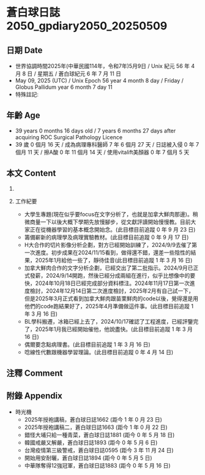 [_metadata_:encoding]: - "utf-8"
[_metadata_:language]: - "zh-Hant-TW"
[_metadata_:fileformat]: - "markdown"
[_metadata_:MIME_type]: - "text/plain"
[_metadata_:markdown_version]: - "commonmark version 0.30"
[_metadata_:markdown_spec]: - "https://spec.commonmark.org/0.30/"

# 蒼白球日誌2050_gpdiary2050_20250509 #

## 日期 Date ##

* 世界協調時間2025年(中華民國114年，令和7年)5月9日 / Unix 紀元 56 年 4 月 8 日 / 星期五 / 蒼白球紀元 6 年 7 月 11 日
* May 09, 2025 (UTC) / Unix Epoch 56 year 4 month 8 day / Friday / Globus Pallidum year 6 month 7 day 11
* 特殊註記:

## 年齡 Age ##

* 39 years 0 months 16 days old / 7 years 6 months 27 days after acquiring ROC Surgical Pathology Licence
* 39 歲 0 個月 16 天 / 成為病理專科醫師 7 年 6 個月 27 天 / 日誌被入侵 0 年 7 個月 11 天 / 擦A酸 0 年 11 個月 14 天 / 使用vitalift美顏器 0 年 7 個月 5 天

## 本文 Content ##

1. 

2. 工作紀要

    - 大學生專題(現在似乎要focus在文字分析了，也就是加拿大鮮肉那邊)。稍微商量一下以後大概下學期先放慢腳步，從文獻評讀開始慢慢教。目前大家正在從機器學習的基本概念開始念。(此目標目前追蹤 0 年 9 月 23 日)
    - 籌備嶄新的病理學及病理實驗教材。(此目標目前追蹤 0 年 9 月 17 日)
    - H大合作的切片影像分析企劃，對方已經開始訓練了，2024/9/9去催了第一次進度。初步成果在2024/11/15看到，做得還不錯，還差一些陰性的結果，2025年1月給他一些了，靜待佳音(此目標目前追蹤 1 年 3 月 16 日)
    - 加拿大鮮肉合作的文字分析企劃，已經交出了第二批指示。2024/9月已正式發薪，2024/9/14開跑，然後已經分成兩組在進行，似乎比想像中的要快，2024年10月18日已經完成部分資料標注。2024年11月17日第一次進度檢討，2024年12月14日第二次進度檢討，2025年2月有自己試一下，但是2025年3月正式看到加拿大鮮肉跟苗栗鮮肉的code以後，覺得還是用他們的code跑結果好了，2025年4月準備做這件事。(此目標目前追蹤 1 年 3 月 16 日)
    - BL學科搬遷，冰箱已經上去了，2024/10/17確認了工程進度，已經評鑒完了，2025年1月我已經開始催他，他說盡快。(此目標目前追蹤 1 年 3 月 16 日)
    - 偶爾要念點病理書。(此目標目前追蹤 1 年 3 月 16 日)
    - 唸線性代數跟機器學習理論。(此目標目前追蹤 0 年 4 月 14 日)

## 注釋 Comment ##


## 附錄 Appendix ##

* 時光機
    - 2025年授袍講稿，蒼白球日誌1662 (距今 1 年 0 月 23 日)
    - 2025年授袍講稿二，蒼白球日誌1663 (距今 1 年 0 月 22 日)
    - 錯怪大埔只給一種青菜，蒼白球日誌1881 (距今 0 年 5 月 18 日)
    - 韓國戒嚴又解嚴，蒼白球日誌1893 (距今 0 年 5 月 6 日)
    - 台灣疫情第三級警戒，蒼白球日誌0595 (距今 3 年 11 月 24 日)
    - 開始用安耐曬，蒼白球日誌1894 (距今 0 年 5 月 5 日)
    - 中華隊奪得12強冠軍，蒼白球日誌1883 (距今 0 年 5 月 16 日)
